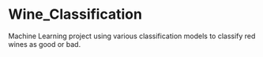 # Wine_Classification
Machine Learning project using various classification models to classify red wines as good or bad.
